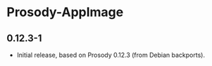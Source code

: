 # Prosody-AppImage

## 0.12.3-1

* Initial release, based on Prosody 0.12.3 (from Debian backports).
